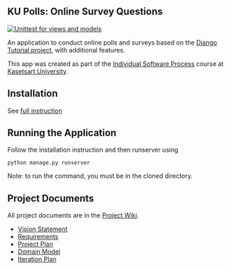 ## KU Polls: Online Survey Questions 

[![Unittest for views and models](https://github.com/0CreepySmile0/ku-polls/actions/workflows/django.yml/badge.svg)](https://github.com/0CreepySmile0/ku-polls/actions/workflows/django.yml)

An application to conduct online polls and surveys based
on the [Django Tutorial project](https://www.djangoproject.com/start/), with
additional features.

This app was created as part of the [Individual Software Process](
https://cpske.github.io/ISP) course at [Kasetsart University](https://www.ku.ac.th).

## Installation

See [full instruction](Installation.md)

## Running the Application

Follow the installation instruction and then runserver using
```
python manage.py runserver
```
Note: to run the command, you must be in the cloned directory.

## Project Documents

All project documents are in the [Project Wiki](../../wiki/Home).

- [Vision Statement](../../wiki/Vision%20Statement)
- [Requirements](../../wiki/Requirements)
- [Project Plan](../../wiki/Project%20Plan)
- [Domain Model](../../wiki/Domain%20Model)
- [Iteration Plan](../../wiki#iteration-plan)
